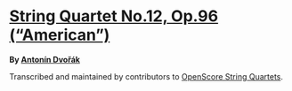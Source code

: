 # [String Quartet No.12, Op.96 (“American”)][set]

__By [Antonín Dvořák][composer]__

[set]: https://musescore.com/openscore-string-quartets/sets/5108664
[composer]: https://musescore.com/openscore-string-quartets/sets?order=title&text=Dvořák,+Antonín

Transcribed and maintained by contributors to [OpenScore String Quartets].

[OpenScore String Quartets]: https://musescore.com/openscore-string-quartets
